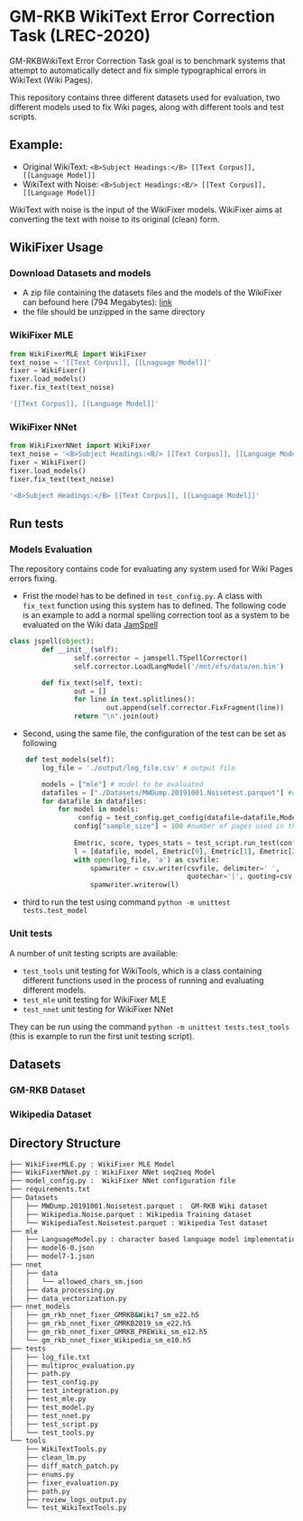 # GM-RKB WikiText Error Correction Task (LREC-2020)
GM-RKBWikiText Error Correction Task goal is to benchmark systems that attempt to automatically detect and fix simple typographical errors in WikiText (Wiki Pages).

This repository contains three different datasets used for evaluation, two different models used to fix Wiki pages, along with different tools and test scripts.   
## Example: 
- Original WikiText: ``<B>Subject Headings:</B> [[Text Corpus]], [[Language Model]]``
- WikiText with Noise: ``<B>Subject Headings:<B/> [[Text Corpus]], [[Language Model]]`` 

WikiText with noise is the input of the WikiFixer models. WikiFixer aims at converting the text with noise to its original (clean) form. 

## WikiFixer Usage 
### Download Datasets and models 
- A zip file containing the datasets files and the models of the WikiFixer can befound here (794 Megabytes): [link](link)
- the file should be unzipped in the same directory 

### WikiFixer MLE 
```python
from WikiFixerMLE import WikiFixer
text_noise = '[[Text Corpus]], [[Lnaguage Model]]'
fixer = WikiFixer()
fixer.load_models()
fixer.fix_text(text_noise)
```
```bash
'[[Text Corpus]], [[Language Model]]'
```
### WikiFixer NNet

```python
from WikiFixerNNet import WikiFixer
text_noise = '<B>Subject Headings:<B/> [[Text Corpus]], [[Language Model]]'
fixer = WikiFixer()
fixer.load_models()
fixer.fix_text(text_noise)
```

```bash
'<B>Subject Headings:</B> [[Text Corpus]], [[Language Model]]'
```


## Run tests

### Models Evaluation
The repository contains code for evaluating any system used for Wiki Pages errors fixing. 

- Frist the model has to be defined in `test_config.py`. A class with `fix_text` function using this system has to defined. The following code is an example to add a normal spelling correction tool as a system to be evaluated on the Wiki data [JamSpell](https://github.com/bakwc/JamSpell)

```Python
class jspell(object):
        def __init__(self):
                self.corrector = jamspell.TSpellCorrector()
                self.corrector.LoadLangModel('/mnt/efs/data/en.bin')

        def fix_text(self, text):
                out = []
                for line in text.splitlines():
                        out.append(self.corrector.FixFragment(line))
                return "\n".join(out)
```              
- Second, using the same file, the configuration of the test can be set as following 
```python 
    def test_models(self):
        log_file = './output/log_file.csv' # output file

        models = ["mle"] # model to be evaluated
        datafiles = ["./Datasets/MWDump.20191001.Noisetest.parquet"] #dataset used for evaluation 
        for datafile in datafiles:
            for model in models:
                 config = test_config.get_config(datafile=datafile,Model=model) #load configuraiton
                config["sample_size"] = 100 #number of pages used in the evaluation porcess
  
                Emetric, score, types_stats = test_script.run_test(config)
                l = [datafile, model, Emetric[0], Emetric[1], Emetric[2],metric[3], score]
                with open(log_file, 'a') as csvfile:
                    spamwriter = csv.writer(csvfile, delimiter=' ',
                                            quotechar='|', quoting=csv.QUOTE_MINIMAL)
                    spamwriter.writerow(l)
```
- third to run the test using command `python -m unittest tests.test_model` 
### Unit tests
 A number of unit testing scripts are available:
 - `test_tools` unit testing for WikiTools, which is a class containing different functions used in the process of running and evaluating different models.
 - `test_mle` unit testing for WikiFixer MLE
 - `test_nnet` unit testing for WikiFixer NNet

They can be run using the command `python -m unittest tests.test_tools` (this is example to run the first unit testing script).  
 

## Datasets

### GM-RKB Dataset

### Wikipedia Dataset

## Directory Structure

```bash
├── WikiFixerMLE.py : WikiFixer MLE Model
├── WikiFixerNNet.py : WikiFixer NNet seq2seq Model
├── model_config.py :  WikiFixer NNet configuration file
├── requirements.txt
├── Datasets
│   ├── MWDump.20191001.Noisetest.parquet :  GM-RKB Wiki dataset
│   ├── Wikipedia.Noise.parquet : Wikipedia Training dataset
│   └── WikipediaTest.Noisetest.parquet : Wikipedia Test dataset
├── mle
│   ├── LanguageModel.py : character based language model implementation
│   ├── model6-0.json
│   ├── model7-1.json
├── nnet
│   ├── data
│   │   └── allowed_chars_sm.json
│   ├── data_processing.py
│   ├── data_vectorization.py
├── nnet_models
│   ├── gm_rkb_nnet_fixer_GMRKB&Wiki7_sm_e22.h5
│   ├── gm_rkb_nnet_fixer_GMRKB2019_sm_e22.h5
│   ├── gm_rkb_nnet_fixer_GMRKB_PREWiki_sm_e12.h5
│   └── gm_rkb_nnet_fixer_Wikipedia_sm_e10.h5
├── tests
│   ├── log_file.txt
│   ├── multiproc_evaluation.py
│   ├── path.py
│   ├── test_config.py
│   ├── test_integration.py
│   ├── test_mle.py
│   ├── test_model.py
│   ├── test_nnet.py
│   ├── test_script.py
│   └── test_tools.py
└── tools
    ├── WikiTextTools.py
    ├── clean_lm.py
    ├── diff_match_patch.py
    ├── enums.py
    ├── fixer_evaluation.py
    ├── path.py
    ├── review_logs_output.py
    └── test_WikiTextTools.py


```
